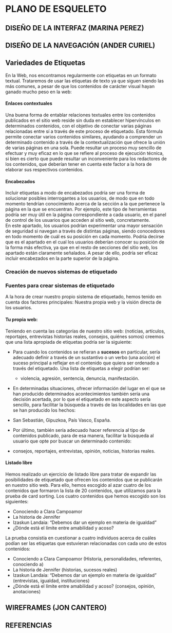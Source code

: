 # PLANO DE ESQUELETO


## DISEÑO DE LA INTERFAZ (MARINA PEREZ)

## DISEÑO DE LA NAVEGACIÓN (ANDER CURIEL)

## Variedades de Etiquetas
En la Web, nos encontramos regularmente con etiquetas en un formato textual. Trataremos de usar las etiquetas de texto ya que siguen siendo las más comunes, a pesar de que los contenidos de carácter visual hayan ganado mucho peso en la web:

#### Enlaces contextuales
Una buena forma de entablar relaciones textuales entre los contenidos publicados en el sitio web reside sin duda en establecer hipervínculos en determinados contenidos, con el objetivo de conectar varias páginas relacionadas entre sí a través de este proceso de etiquetado. Esta fórmula permite conectar varios contenidos similares, ayudando a comprender un determinado contenido a través de la contextualización que ofrece la unión de varias páginas en una sola. Puede resultar un proceso muy sencillo de efectuar y muy eficaz en lo que se refiere al proceso de ejecución técnica, si bien es cierto que puede resultar un inconveniente para los redactores de los contenidos, que deberían tener en cuenta este factor a la hora de elaborar sus respectivos contenidos.  

#### Encabezados
Incluir etiquetas a modo de encabezados podría ser una forma de solucionar posibles interrogantes a los usuarios, de modo que en todo momento tendrían conocimiento acerca de la sección a la que pertenece la página en la que se encuentran. Por ejemplo, este tipo de herramientas podría ser muy útil en la página correspondiente a cada usuario, en el panel de control de los usuarios que acceden al sitio web, concretamente.  
En este apartado, los usuarios podrían experimentar una mayor sensación de seguridad si navegan a través de distintas páginas, siendo conocedores en todo momento de cuál es su posición en cada momento. Podría decirse que es el apartado en el cual los usuarios deberían conocer su posición de la forma más efectiva, ya que en el resto de secciones del sitio web, los apartado están claramente señalados. A pesar de ello, podría ser eficaz incluir encabezados en la parte superior de la página.    

### Creación de nuevos sistemas de etiquetado

### Fuentes para crear sistemas de etiquetado

A la hora de crear nuestro propio sistema de etiquetado, hemos tenido en cuenta dos factores principales: Nuestra propia web y la visión directa de los usuarios. 

#### Tu propia web: 
Teniendo en cuenta las categorías de nuestro sitio web: (noticias, artículos, reportajes, entrevistas historias reales, consejos, quiénes somos) creemos que una lista apropiada de etiquetas podría ser la siguiente: 

* Para cuando los contenidos se refieran a __sucesos__ en particular, sería adecuado definir a través de un sustantivo o un verbo (una acción) el suceso principal a reflejar en el contenido que quiera ser ordenado a través del etiquetado. Una lista de etiquetas a elegir podrían ser: 
	* violencia, agresión, sentencia, denuncia, manifestación.

* En determinadas situaciones, ofrecer información del lugar en el que se han producido determinados acontecimientos también sería una decisión acertada, por lo que el etiquetado en este aspecto sería sencillo, para facilitar la búsqueda a través de las localidades en las que se han producido los hechos:
* 	San Sebastián, Gipuzkoa, País Vasco, España. 

* Por último, también sería adecuado hacer referencia al tipo de contenidos publicado, para de esa manera, facilitar la búsqueda al usuario que opte por buscar un determinado contenido: 
* 	consejos, reportajes, entrevistas, opinión, noticias, historias reales.  

#### Listado libre

Hemos realizado un ejercicio de listado libre para tratar de expandir las posibilidades de etiquetado que ofrecen los contenidos que se publicarán en nuestro sitio web. Para ello, hemos escogido al azar cuatro de los contenidos que formaron la lista de 20 contenidos, que utilizamos para la prueba de card sorting. Los cuatro contenidos que hemos escogido son los siguientes: 

* Conociendo a Clara Campoamor
* La historia de Jennifer
* Izaskun Landaia: “Debemos dar un ejemplo en materia de igualdad”
* ¿Dónde está el límite entre amabilidad y acoso?

La prueba consistía en cuestionar a cuatro individuos acerca de cuáles podían ser las etiquetas que estuvieran relacionadas con cada uno de estos contenidos:

* Conociendo a Clara Campoamor (Historia, personalidades, referentes, conociendo a)
* La historia de Jennifer (historias, sucesos reales)
* Izaskun Landaia: “Debemos dar un ejemplo en materia de igualdad” (entrevistas, igualdad, instituciones)
* ¿Dónde está el límite entre amabilidad y acoso? (consejos, opinión, anotaciones)


## WIREFRAMES (JON CANTERO)

## REFERENCIAS